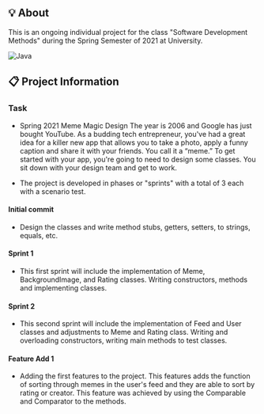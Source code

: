 ## 💡 About

This is an ongoing individual project for the class "Software Development Methods" during the Spring Semester of 2021 at University.

![Java](https://img.shields.io/badge/-Java-blue)

## :clipboard: Project Information
### Task
- Spring 2021 Meme Magic Design
The year is 2006 and Google has just bought YouTube. As a budding tech entrepreneur, you've had a great idea for a killer new app that allows you to take a photo, apply a funny caption and share it with your friends. You call it a “meme.”
To get started with your app, you're going to need to design some classes. You sit down with your design team and get to work.

- The project is developed in phases or "sprints" with a total of 3 each with a scenario test.
#### Initial commit
- Design the classes and write method stubs, getters, setters, to strings, equals, etc.
#### Sprint 1
- This first sprint will include the implementation of Meme, BackgroundImage, and Rating classes. Writing constructors, methods and implementing classes.
#### Sprint 2
- This second sprint will include the implementation of Feed and User classes and adjustments to Meme and Rating class. Writing and overloading constructors, writing main methods to test classes.
#### Feature Add 1
- Adding the first features to the project. This features adds the function of sorting through memes in the user's feed and they are able to sort by rating or creator. This feature was achieved by using the Comparable and Comparator to the methods.
